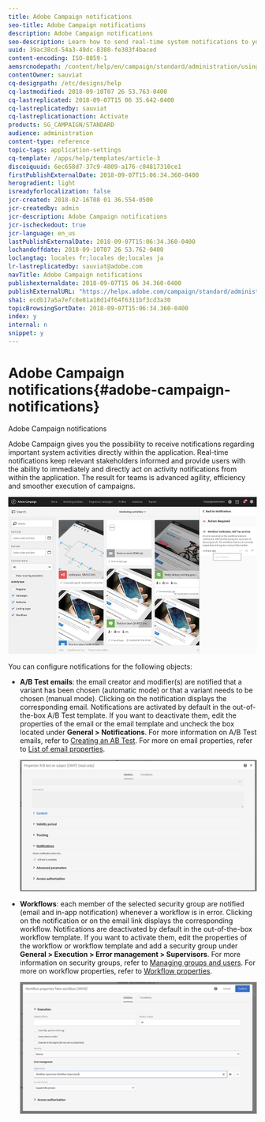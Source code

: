 ```yaml
---
title: Adobe Campaign notifications
seo-title: Adobe Campaign notifications
description: Adobe Campaign notifications
seo-description: Learn how to send real-time system notifications to your Adobe Campaign users.
uuid: 39ac38cd-54a3-49dc-8380-fe383f4baced
content-encoding: ISO-8859-1
aemsrcnodepath: /content/help/en/campaign/standard/administration/using/adobe-campaign-notifications
contentOwner: sauviat
cq-designpath: /etc/designs/help
cq-lastmodified: 2018-09-10T07 26 53.763-0400
cq-lastreplicated: 2018-09-07T15 06 35.642-0400
cq-lastreplicatedby: sauviat
cq-lastreplicationaction: Activate
products: SG_CAMPAIGN/STANDARD
audience: administration
content-type: reference
topic-tags: application-settings
cq-template: /apps/help/templates/article-3
discoiquuid: 6ec658d7-37c9-4809-a176-c04817310ce1
firstPublishExternalDate: 2018-09-07T15:06:34.360-0400
herogradient: light
isreadyforlocalization: false
jcr-created: 2018-02-16T08 01 36.554-0500
jcr-createdby: admin
jcr-description: Adobe Campaign notifications
jcr-ischeckedout: true
jcr-language: en_us
lastPublishExternalDate: 2018-09-07T15:06:34.360-0400
lochandoffdate: 2018-09-10T07 26 53.762-0400
loclangtag: locales fr;locales de;locales ja
lr-lastreplicatedby: sauviat@adobe.com
navTitle: Adobe Campaign notifications
publishexternaldate: 2018-09-07T15 06 34.360-0400
publishExternalURL: "https://helpx.adobe.com/campaign/standard/administration/using/adobe-campaign-notifications.html"
sha1: ecdb17a5a7efc8e81a18d14f64f6311bf3cd3a30
topicBrowsingSortDate: 2018-09-07T15:06:34.360-0400
index: y
internal: n
snippet: y
---
```


# Adobe Campaign notifications{#adobe-campaign-notifications}

Adobe Campaign notifications

Adobe Campaign gives you the possibility to receive notifications regarding important system activities directly within the application. Real-time notifications keep relevant stakeholders informed and provide users with the ability to immediately and directly act on activity notifications from within the application. The result for teams is advanced agility, efficiency and smoother execution of campaigns.

![](assets/pulse_3.png)

You can configure notifications for the following objects:

* **A/B Test emails**: the email creator and modifier(s) are notified that a variant has been chosen (automatic mode) or that a variant needs to be chosen (manual mode). Clicking on the notification displays the corresponding email. Notifications are activated by default in the out-of-the-box A/B Test template. If you want to deactivate them, edit the properties of the email or the email template and uncheck the box located under **General > Notifications**. For more information on A/B Test emails, refer to [Creating an AB Test](../../channels/using/designing-an-a-b-test-email.md). For more on email properties, refer to [List of email properties](../../administration/using/configuring-email-channel.md#list-of-email-properties).

  ![](assets/pulse_2.png)

* **Workflows**: each member of the selected security group are notified (email and in-app notification) whenever a workflow is in error. Clicking on the notification or on the email link displays the corresponding workflow. Notifications are deactivated by default in the out-of-the-box workflow template. If you want to activate them, edit the properties of the workflow or workflow template and add a security group under **General > Execution > Error management > Supervisors**. For more information on security groups, refer to [Managing groups and users](../../administration/using/managing-groups-and-users.md). For more on workflow properties, refer to [Workflow properties](../../automating/using/executing-a-workflow.md#workflow-properties).

  ![](assets/pulse_1.png)

